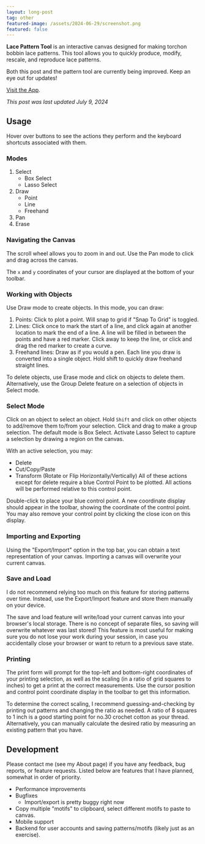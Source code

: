 ```yaml
---
layout: long-post
tag: other
featured-image: /assets/2024-06-29/screenshot.png
featured: false
---
```

**Lace Pattern Tool** is an interactive canvas designed for making torchon bobbin lace 
patterns. <!--more--> This tool allows you to quickly produce, modify, rescale, and reproduce lace patterns.

Both this post and the pattern tool are currently being improved. Keep an eye out for updates!

[Visit the App](https://goldinvo.com/lace-pattern-tool).

*This post was last updated July 9, 2024*

## Usage
Hover over buttons to see the actions they perform and the keyboard shortcuts associated with them.
 
### Modes
1. Select
    - Box Select
    - Lasso Select
2. Draw
    - Point
    - Line
    - Freehand
3. Pan
4. Erase

### Navigating the Canvas
The scroll wheel allows you to zoom in and out. Use the Pan mode to click and drag
across the canvas.

The `x` and `y` coordinates of your cursor are displayed at the bottom of your toolbar.

### Working with Objects
Use Draw mode to create objects. In this mode, you can draw:
1. Points: Click to plot a point. Will snap to grid if "Snap To Grid" is toggled.
2. Lines: Click once to mark the start of a line, and click again at another location to mark the end of a line.
A line will be filled in between the points and have a red marker. Click away to keep the line, or click
and drag the red marker to create a curve.
3. Freehand lines: Draw as if you would a pen. Each line you draw is converted into a single object. Hold shift to
quickly draw freehand straight lines.

To delete objects, use Erase mode and click on objects to delete them. Alternatively, use the Group Delete
feature on a selection of objects in Select mode.

### Select Mode
Click on an object to select an object. Hold `Shift` and click on other objects
to add/remove them to/from your selection. Click and drag to make a group selection.
The default mode is Box Select. Activate Lasso Select to capture a selection by
drawing a region on the canvas.

With an active selection, you may: 
- Delete
- Cut/Copy/Paste
- Transform (Rotate or Flip Horizontally/Vertically)
All of these actions except for delete require a blue Control Point to be plotted. All
actions will be performed relative to this control point.

Double-click to place your blue control point. A new coordinate display should appear
in the toolbar, showing the coordinate of the control point. You may also remove your 
control point by clicking the close icon on this display.

### Importing and Exporting
Using the "Export/Import" option in the top bar, you can obtain a text representation
of your canvas. Importing a canvas will overwrite your current canvas. 

### Save and Load
I do not recommend relying too much on this feature for storing patterns over time.
Instead, use the Export/Import feature and store them manually on your device.

The save and load feature will write/load your current canvas into your browser's
local storage. There is no concept of separate files, so saving will overwrite 
whatever was last stored! This feature is most useful for making sure you do not 
lose your work during your session, in case you accidentally close your browser 
or want to return to a previous save state.

### Printing
The print form will prompt for the top-left and bottom-right coordinates of your
printing selection, as well as the scaling (in a ratio of grid squares to inches)
to get a print at the correct measurements. Use the cursor position and control 
point coordinate display in the toolbar to get this information. 

To determine the correct scaling, I recommend guessing-and-checking by printing
out patterns and changing the ratio as needed. A ratio of 8 squares to 1 inch 
is a good starting point for no.30 crochet cotton as your thread. Alternatively,
you can manually calculate the desired ratio by measuring an existing pattern
that you have.

## Development
Please contact me (see my About page) if you have any feedback, bug reports, or feature 
requests. Listed below are features that I have planned, somewhat in order of priority.

- Performance improvements
- Bugfixes
    - Import/export is pretty buggy right now
- Copy multiple "motifs" to clipboard, select different motifs to paste to canvas.
- Mobile support
- Backend for user accounts and saving patterns/motifs (likely just as an exercise).
